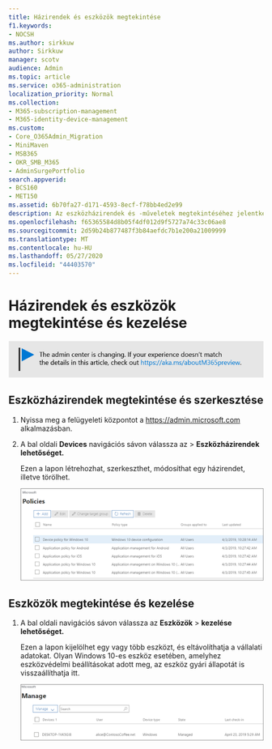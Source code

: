 ```yaml
---
title: Házirendek és eszközök megtekintése
f1.keywords:
- NOCSH
ms.author: sirkkuw
author: Sirkkuw
manager: scotv
audience: Admin
ms.topic: article
ms.service: o365-administration
localization_priority: Normal
ms.collection:
- M365-subscription-management
- M365-identity-device-management
ms.custom:
- Core_O365Admin_Migration
- MiniMaven
- MSB365
- OKR_SMB_M365
- AdminSurgePortfolio
search.appverid:
- BCS160
- MET150
ms.assetid: 6b70fa27-d171-4593-8ecf-f78bb4ed2e99
description: Az eszközházirendek és -műveletek megtekintéséhez jelentkezzen be a Microsoft 365 vállalati verzióba globális rendszergazdai hitelesítő adatokkal.
ms.openlocfilehash: f65365584d8b05f4df012d9f5727a74c33c06ae8
ms.sourcegitcommit: 2d59b24b877487f3b84aefdc7b1e200a21009999
ms.translationtype: MT
ms.contentlocale: hu-HU
ms.lasthandoff: 05/27/2020
ms.locfileid: "44403570"
---
```

# <a name="view-and-manage-policies-and-devices"></a>Házirendek és eszközök megtekintése és kezelése

[![A megjelenő címke figyelmeztet a felügyeleti központ változásaira, további részleteket itt talál: aka.ms/aboutM365preview.](../media/m365admincenterchanging.png)](https://docs.microsoft.com/office365/admin/microsoft-365-admin-center-preview)

## <a name="view-and-edit-device-policies"></a>Eszközházirendek megtekintése és szerkesztése

1.  Nyissa meg a felügyeleti központot a <a href="https://go.microsoft.com/fwlink/p/?linkid=837890" target="_blank">https://admin.microsoft.com</a> alkalmazásban.
2. A bal oldali **Devices** navigációs sávon válassza az \> **Eszközházirendek lehetőséget.**

    Ezen a lapon létrehozhat, szerkeszthet, módosíthat egy házirendet, illetve törölhet.

    ![Screenshot of the Policies page](../media/devicepolicies.png)
  
## <a name="view-and-manage-devices"></a>Eszközök megtekintése és kezelése

1. A bal oldali navigációs sávon válassza az **Eszközök** \> **kezelése lehetőséget.** 
    
    Ezen a lapon kijelölhet egy vagy több eszközt, és eltávolíthatja a vállalati adatokat. Olyan Windows 10-es eszköz esetében, amelyhez eszközvédelmi beállításokat adott meg, az eszköz gyári állapotát is visszaállíthatja itt.
  
   ![Eszközök kezelése lap](../media/devicesmanage.png)

